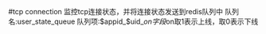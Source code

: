#tcp connection
监控tcp连接状态，并将连接状态发送到redis队列中
队列名:user_state_queue
队列项:$appid_$uid_$on
字段$on取1表示上线，取0表示下线
